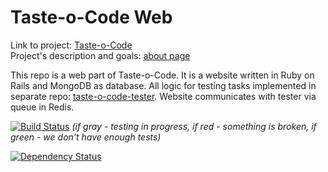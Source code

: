 Taste-o-Code Web
================

Link to project: [Taste-o-Code](http://taste-o-code.com)  
Project's description and goals: [about page](http://taste-o-code.com/about)

This repo is a web part of Taste-o-Code. It is a website written in Ruby on Rails and MongoDB as database. 
All logic for testing tasks implemented in separate repo: [taste-o-code-tester](https://github.com/taste-o-code/taste-o-code-tester). 
Website communicates with tester via queue in Redis. 

[![Build Status](https://secure.travis-ci.org/taste-o-code/taste-o-code-web.png)](http://travis-ci.org/taste-o-code/taste-o-code-web)
*(if gray - testing in progress, if red - something is broken, if green - we don't have enough tests)*

[![Dependency Status](https://gemnasium.com/taste-o-code/taste-o-code-web.png)](https://gemnasium.com/taste-o-code/taste-o-code-web)
